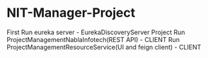 # NIT-Manager-Project


First Run eureka server - EurekaDiscoveryServer Project
Run ProjectManagementNablaInfotech(REST API) - CLIENT 
Run ProjectManagementResourceService(UI and feign client) - CLIENT
